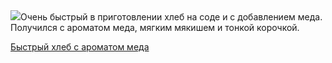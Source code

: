<!--2025-10-20 13:20:51-->
<div class="yb">
  <div class="rss povarenok"><a href="https://www.povarenok.ru/recipes/show/183176/"><img src="https://www.povarenok.ru/data/cache/2025oct/20/20/3192975_98461-640x480.jpg"></a>Очень быстрый в приготовлении хлеб на соде и с добавлением меда. Получился с ароматом меда, мягким мякишем и тонкой корочкой. <p class="titl"><a href="https://www.povarenok.ru/recipes/show/183176/">Быстрый хлеб с ароматом меда</a></p></div>
</div>

